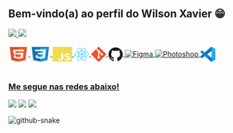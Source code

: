 ## Bem-vindo(a) ao perfil do Wilson Xavier 😁

 <div>
   <a href="https://github.com/wilsonxavier93">
   <img height="180em" src="https://github-readme-stats.vercel.app/api?username=wilsonxavier93&show_icons=true&theme=tokyonight&include_all_commits=true&count_private=true"/>
   <img height="180em" src="https://github-readme-stats.vercel.app/api/top-langs/?username=wilsonxavier93&layout=compact&langs_count=6&theme=tokyonight"/>

</div>
<div style="display: inline_block"><br>
  <img align="center" alt="HTML" height="30" width="40" src="https://raw.githubusercontent.com/devicons/devicon/master/icons/html5/html5-original.svg">
  <img align="center" alt="CSS" height="30" width="40" src="https://raw.githubusercontent.com/devicons/devicon/master/icons/css3/css3-original.svg">
  <img align="center" alt="Js" height="30" width="40" src="https://raw.githubusercontent.com/devicons/devicon/master/icons/javascript/javascript-plain.svg">
  <img align="center" alt="React" width="30px" width="40" src="https://github.com/devicons/devicon/blob/master/icons/react/react-original.svg">
  <img align="center" alt="Git" width="30px" width="40" src="https://github.com/devicons/devicon/blob/master/icons/git/git-plain.svg">
  <img align="center" alt="GitHub" width="30px" width="40" src="https://github.com/devicons/devicon/blob/master/icons/github/github-original.svg">
  <img align="center" alt="Figma" width="30px" width="40" src="https://cdn.jsdelivr.net/gh/devicons/devicon/icons/figma/figma-original.svg">
  <img align="center" alt="Photoshop" width="30px" width="40" src="https://cdn.jsdelivr.net/gh/devicons/devicon/icons/photoshop/photoshop-plain.svg">
  <img align="center" alt="vs code" width="30px" width="40" src="https://github.com/devicons/devicon/blob/master/icons/vscode/vscode-original.svg">
      
</div>
 
 <br>
 
  ### Me segue nas redes abaixo!
 
<div> 

  <a href="https://instagram.com/1pernambucano" target="_blank"><img src="https://img.shields.io/badge/-Instagram-%23E4405F?style=for-the-badge&logo=instagram&logoColor=white" target="_blank"></a> 
  <a href = "mailto:will.xavier01@gmail.com"><img src="https://img.shields.io/badge/-Gmail-%23333?style=for-the-badge&logo=gmail&logoColor=white" target="_blank"></a>
  <a href="https://www.linkedin.com/in/wilson-xavier-da-silva-filho-45877b222/" target="_blank"><img src="https://img.shields.io/badge/-LinkedIn-%230077B5?style=for-the-badge&logo=linkedin&logoColor=white" target="_blank"></a> 
 
<picture>
  <source media="(prefers-color-scheme: dark)" srcset="github-snake-dark.svg" />
  <source media="(prefers-color-scheme: light)" srcset="github-snake.svg" />
  <img alt="github-snake" src="github-snake.svg" />
</picture>

  
</div>
